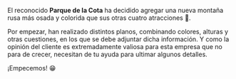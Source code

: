 El reconocido **Parque de la Cota** ha decidido agregar una nueva montaña rusa más osada y colorida que sus otras cuatro atracciones :roller_coaster:.

Por empezar, han realizado distintos planos, combinando colores, alturas y otras cuestiones, en los que se debe adjuntar dicha información. Y como la opinión del cliente es extremadamente valiosa para esta empresa que no para de crecer, necesitan de tu ayuda para ultimar algunos detalles. 

¡Empecemos! :grin: